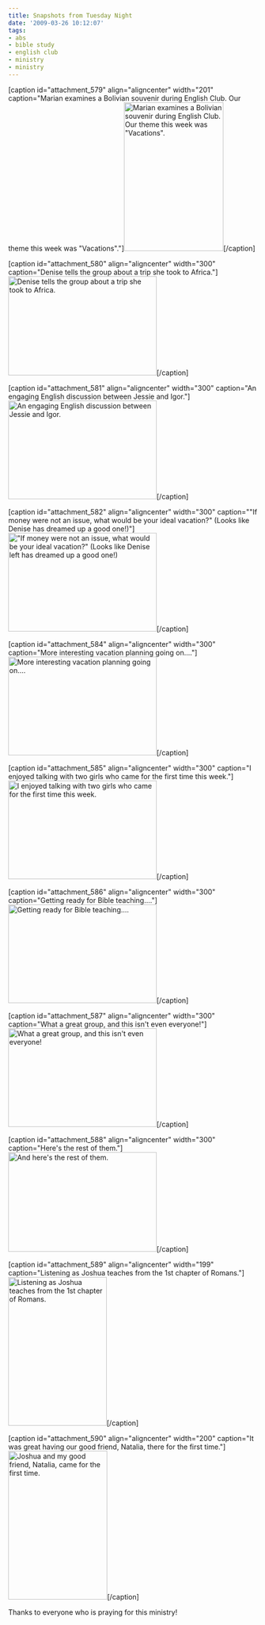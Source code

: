 ```yaml
---
title: Snapshots from Tuesday Night
date: '2009-03-26 10:12:07'
tags:
- abs
- bible study
- english club
- ministry
- ministry
---
```


[caption id="attachment_579" align="aligncenter" width="201" caption="Marian examines a Bolivian souvenir during English Club. Our theme this week was &quot;Vacations&quot;."]<a href="https://s3.amazonaws.com/content.ofreport.com/2009/03/dsc_5132.jpg"><img class="size-medium wp-image-579" title="dsc_5132" src="https://s3.amazonaws.com/content.ofreport.com/2009/03/dsc_5132-201x300.jpg" alt="Marian examines a Bolivian souvenir during English Club. Our theme this week was &quot;Vacations&quot;." width="201" height="300" /></a>[/caption]

[caption id="attachment_580" align="aligncenter" width="300" caption="Denise tells the group about a trip she took to Africa."]<a href="https://s3.amazonaws.com/content.ofreport.com/2009/03/dsc_5130.jpg"><img class="size-medium wp-image-580" title="dsc_5130" src="https://s3.amazonaws.com/content.ofreport.com/2009/03/dsc_5130-300x200.jpg" alt="Denise tells the group about a trip she took to Africa." width="300" height="200" /></a>[/caption]

<!--more-->

[caption id="attachment_581" align="aligncenter" width="300" caption="An engaging English discussion between Jessie and Igor."]<a href="https://s3.amazonaws.com/content.ofreport.com/2009/03/dsc_5135.jpg"><img class="size-medium wp-image-581" title="dsc_5135" src="https://s3.amazonaws.com/content.ofreport.com/2009/03/dsc_5135-300x199.jpg" alt="An engaging English discussion between Jessie and Igor." width="300" height="199" /></a>[/caption]

[caption id="attachment_582" align="aligncenter" width="300" caption="&quot;If money were not an issue, what would be your ideal vacation?&quot; (Looks like Denise has dreamed up a good one!)"] <a href="https://s3.amazonaws.com/content.ofreport.com/2009/03/dsc_5136.jpg"><img class="size-medium wp-image-582" title="dsc_5136" src="https://s3.amazonaws.com/content.ofreport.com/2009/03/dsc_5136-300x199.jpg" alt="&quot;If money were not an issue, what would be your ideal vacation?&quot; (Looks like Denise left has dreamed up a good one!)" width="300" height="199" /></a>[/caption]

[caption id="attachment_584" align="aligncenter" width="300" caption="More interesting vacation planning going on...."]<a href="https://s3.amazonaws.com/content.ofreport.com/2009/03/dsc_5137.jpg"><img class="size-medium wp-image-584" title="dsc_5137" src="https://s3.amazonaws.com/content.ofreport.com/2009/03/dsc_5137-300x199.jpg" alt="More interesting vacation planning going on...." width="300" height="199" /></a>[/caption]

[caption id="attachment_585" align="aligncenter" width="300" caption="I enjoyed talking with two girls who came for the first time this week."]<a href="https://s3.amazonaws.com/content.ofreport.com/2009/03/dsc_5134.jpg"><img class="size-medium wp-image-585" title="dsc_5134" src="https://s3.amazonaws.com/content.ofreport.com/2009/03/dsc_5134-300x199.jpg" alt="I enjoyed talking with two girls who came for the first time this week." width="300" height="199" /></a>[/caption]

[caption id="attachment_586" align="aligncenter" width="300" caption="Getting ready for Bible teaching...."]<a href="https://s3.amazonaws.com/content.ofreport.com/2009/03/dsc_5138.jpg"><img class="size-medium wp-image-586" title="dsc_5138" src="https://s3.amazonaws.com/content.ofreport.com/2009/03/dsc_5138-300x199.jpg" alt="Getting ready for Bible teaching...." width="300" height="199" /></a>[/caption]

[caption id="attachment_587" align="aligncenter" width="300" caption="What a great group, and this isn&#39;t even everyone!"]<a href="https://s3.amazonaws.com/content.ofreport.com/2009/03/dsc_5139.jpg"><img class="size-medium wp-image-587" title="dsc_5139" src="https://s3.amazonaws.com/content.ofreport.com/2009/03/dsc_5139-300x199.jpg" alt="What a great group, and this isn't even everyone!" width="300" height="199" /></a>[/caption]

[caption id="attachment_588" align="aligncenter" width="300" caption="Here&#39;s the rest of them."]<a href="https://s3.amazonaws.com/content.ofreport.com/2009/03/dsc_5140.jpg"><img class="size-medium wp-image-588" title="dsc_5140" src="https://s3.amazonaws.com/content.ofreport.com/2009/03/dsc_5140-300x201.jpg" alt="And here's the rest of them." width="300" height="201" /></a>[/caption]

[caption id="attachment_589" align="aligncenter" width="199" caption="Listening as Joshua teaches from the 1st chapter of Romans."]<a href="https://s3.amazonaws.com/content.ofreport.com/2009/03/dsc_5142.jpg"><img class="size-medium wp-image-589" title="dsc_5142" src="https://s3.amazonaws.com/content.ofreport.com/2009/03/dsc_5142-199x300.jpg" alt="Listening as Joshua teaches from the 1st chapter of Romans." width="199" height="300" /></a>[/caption]

[caption id="attachment_590" align="aligncenter" width="200" caption="It was great having our good friend, Natalia, there for the first time."]<a href="https://s3.amazonaws.com/content.ofreport.com/2009/03/dsc_5141.jpg"><img class="size-medium wp-image-590" title="dsc_5141" src="https://s3.amazonaws.com/content.ofreport.com/2009/03/dsc_5141-200x300.jpg" alt="Joshua and my good friend, Natalia, came for the first time." width="200" height="300" /></a>[/caption]

Thanks to everyone who is praying for this ministry!
